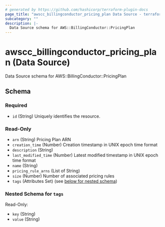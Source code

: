 ```yaml
---
# generated by https://github.com/hashicorp/terraform-plugin-docs
page_title: "awscc_billingconductor_pricing_plan Data Source - terraform-provider-awscc"
subcategory: ""
description: |-
  Data Source schema for AWS::BillingConductor::PricingPlan
---
```


# awscc_billingconductor_pricing_plan (Data Source)

Data Source schema for AWS::BillingConductor::PricingPlan



<!-- schema generated by tfplugindocs -->
## Schema

### Required

- `id` (String) Uniquely identifies the resource.

### Read-Only

- `arn` (String) Pricing Plan ARN
- `creation_time` (Number) Creation timestamp in UNIX epoch time format
- `description` (String)
- `last_modified_time` (Number) Latest modified timestamp in UNIX epoch time format
- `name` (String)
- `pricing_rule_arns` (List of String)
- `size` (Number) Number of associated pricing rules
- `tags` (Attributes Set) (see [below for nested schema](#nestedatt--tags))

<a id="nestedatt--tags"></a>
### Nested Schema for `tags`

Read-Only:

- `key` (String)
- `value` (String)


